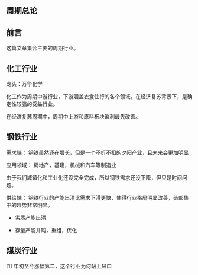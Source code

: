 ## 周期总论

## 前言

这篇文章集合主要的周期行业。

## 化工行业

龙头：万华化学

化工作为周期中游行业，下游涵盖衣食住行的各个领域。在经济复苏背景下，是确定性较强的受益行业。

在经济复苏周期中，周期中上游和原料板块盈利最先改善。

## 钢铁行业

需求端： 钢铁虽然还在增长，但是一个不折不扣的夕阳产业，且未来会更加明显

应用领域： 房地产，基建，机械和汽车等制造业

由于我们城镇化和工业化还没完全完成，所以钢铁需求还没下降，但只是时间问题。

供给端： 钢铁行业的产能出清比需求下滑更快，使得行业格局明显改善，头部集中的趋势非常明显。

- 劣质产能出清

- 存量产能并购，重组，优化

## 煤炭行业





 

[1] 年初至今涨幅第二，这个行业为何站上风口
